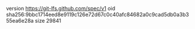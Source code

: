 version https://git-lfs.github.com/spec/v1
oid sha256:9bbc1714eed8e9119c126e72d67c0c40afc84682a0c9cad5db0a3b355ea6e28a
size 29841
